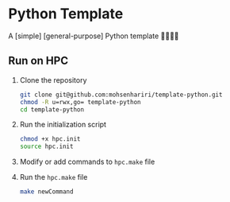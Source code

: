 # Python Template

A [simple] [general-purpose] Python template 🐍🚀🎉🦕


## Run on HPC

1. Clone the repository
    ```bash
    git clone git@github.com:mohsenhariri/template-python.git
    chmod -R u=rwx,go= template-python
    cd template-python
    ```
    
2. Run the initialization script 
    ```bash
    chmod +x hpc.init
    source hpc.init
    ```

3. Modify or add commands to `hpc.make` file
   
4. Run the `hpc.make` file
    ```bash
    make newCommand
    ```